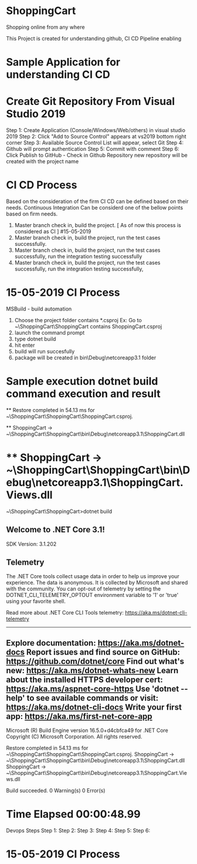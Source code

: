 # ShoppingCart
Shopping online from any where

This Project is created for understanding github, CI CD Pipeline enabling

# Sample Application for understanding CI CD
#
# Create Git Repository From Visual Studio 2019
Step 1: Create Application (Console/Windows/Web/others) in visual studio 2019
Step 2: Click "Add to Source Control" appears at vs2019 bottom right corner 
Step 3: Available Source Control List will appear, select Git
Step 4: Github will prompt authentication
Step 5: Commit with comment
Step 6: Click Publish to GitHub - Check in Github Repository new repository will be created with the project name
#
# CI CD Process
Based on the consideration of the firm CI CD can be defined based on their needs.
Continuous Integration Can be considerd one of the bellow points based on firm needs.
1. Master branch check in, build the project. [ As of now this process is considered as CI ] #15-05-2019
2. Master branch check in, build the project, run the test cases successfully.
3. Master branch check in, build the project, run the test cases successfully, run the integration testing successfully
4. Master branch check in, build the project, run the test cases successfully, run the integration testing successfully, 
# 
# 15-05-2019 CI Process
MSBuild - build automation
1. Choose the project folder contains *.csproj 
   Ex: Go to ~\ShoppingCart\ShoppingCart contains ShoppingCart.csproj
2. launch the command prompt
3. type dotnet build
4. hit enter
5. build will run succesfully
6. package will be created in bin\Debug\netcoreapp3.1 folder

Sample execution dotnet build command execution and result
====================================================================================================================
   **  Restore completed in 54.13 ms for ~\ShoppingCart\ShoppingCart\ShoppingCart.csproj.

   **  ShoppingCart -> ~\ShoppingCart\ShoppingCart\bin\Debug\netcoreapp3.1\ShoppingCart.dll

   **  ShoppingCart -> ~\ShoppingCart\ShoppingCart\bin\Debug\netcoreapp3.1\ShoppingCart.Views.dll
====================================================================================================================
~\ShoppingCart\ShoppingCart>dotnet build

Welcome to .NET Core 3.1!
---------------------
SDK Version: 3.1.202

Telemetry
---------
The .NET Core tools collect usage data in order to help us improve your experience. The data is anonymous. It is collected by Microsoft and shared with the community. You can opt-out of telemetry by setting the DOTNET_CLI_TELEMETRY_OPTOUT environment variable to '1' or 'true' using your favorite shell.

Read more about .NET Core CLI Tools telemetry: https://aka.ms/dotnet-cli-telemetry

----------------
Explore documentation: https://aka.ms/dotnet-docs
Report issues and find source on GitHub: https://github.com/dotnet/core
Find out what's new: https://aka.ms/dotnet-whats-new
Learn about the installed HTTPS developer cert: https://aka.ms/aspnet-core-https
Use 'dotnet --help' to see available commands or visit: https://aka.ms/dotnet-cli-docs
Write your first app: https://aka.ms/first-net-core-app
--------------------------------------------------------------------------------------
Microsoft (R) Build Engine version 16.5.0+d4cbfca49 for .NET Core
Copyright (C) Microsoft Corporation. All rights reserved.

  Restore completed in 54.13 ms for ~\ShoppingCart\ShoppingCart\ShoppingCart.csproj.
  ShoppingCart -> ~\ShoppingCart\ShoppingCart\bin\Debug\netcoreapp3.1\ShoppingCart.dll
  ShoppingCart -> ~\ShoppingCart\ShoppingCart\bin\Debug\netcoreapp3.1\ShoppingCart.Views.dll

Build succeeded.
    0 Warning(s)
    0 Error(s)

Time Elapsed 00:00:48.99
====================================================================================================================

Devops Steps
Step 1:
Step 2:
Step 3:
Step 4:
Step 5:
Step 6:

# 15-05-2019 CI Process

